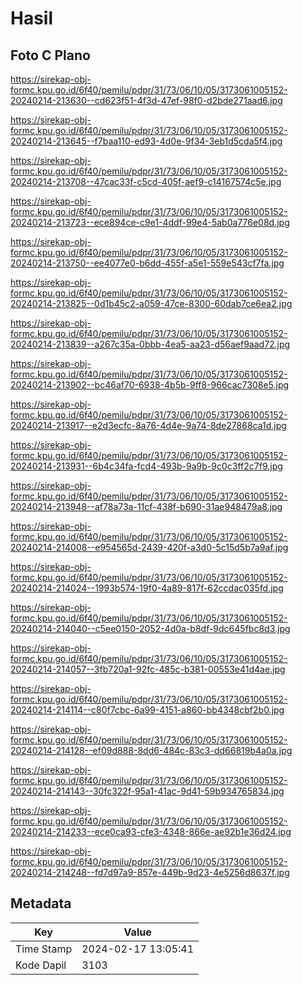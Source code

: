 # Hasil

## Foto C Plano

https://sirekap-obj-formc.kpu.go.id/6f40/pemilu/pdpr/31/73/06/10/05/3173061005152-20240214-213630--cd623f51-4f3d-47ef-98f0-d2bde271aad6.jpg

https://sirekap-obj-formc.kpu.go.id/6f40/pemilu/pdpr/31/73/06/10/05/3173061005152-20240214-213645--f7baa110-ed93-4d0e-9f34-3eb1d5cda5f4.jpg

https://sirekap-obj-formc.kpu.go.id/6f40/pemilu/pdpr/31/73/06/10/05/3173061005152-20240214-213708--47cac33f-c5cd-405f-aef9-c14167574c5e.jpg

https://sirekap-obj-formc.kpu.go.id/6f40/pemilu/pdpr/31/73/06/10/05/3173061005152-20240214-213723--ece894ce-c9e1-4ddf-99e4-5ab0a776e08d.jpg

https://sirekap-obj-formc.kpu.go.id/6f40/pemilu/pdpr/31/73/06/10/05/3173061005152-20240214-213750--ee4077e0-b6dd-455f-a5e1-559e543cf7fa.jpg

https://sirekap-obj-formc.kpu.go.id/6f40/pemilu/pdpr/31/73/06/10/05/3173061005152-20240214-213825--0d1b45c2-a059-47ce-8300-60dab7ce6ea2.jpg

https://sirekap-obj-formc.kpu.go.id/6f40/pemilu/pdpr/31/73/06/10/05/3173061005152-20240214-213839--a267c35a-0bbb-4ea5-aa23-d56aef9aad72.jpg

https://sirekap-obj-formc.kpu.go.id/6f40/pemilu/pdpr/31/73/06/10/05/3173061005152-20240214-213902--bc46af70-6938-4b5b-9ff8-966cac7308e5.jpg

https://sirekap-obj-formc.kpu.go.id/6f40/pemilu/pdpr/31/73/06/10/05/3173061005152-20240214-213917--e2d3ecfc-8a76-4d4e-9a74-8de27868ca1d.jpg

https://sirekap-obj-formc.kpu.go.id/6f40/pemilu/pdpr/31/73/06/10/05/3173061005152-20240214-213931--6b4c34fa-fcd4-493b-9a9b-9c0c3ff2c7f9.jpg

https://sirekap-obj-formc.kpu.go.id/6f40/pemilu/pdpr/31/73/06/10/05/3173061005152-20240214-213948--af78a73a-11cf-438f-b690-31ae948479a8.jpg

https://sirekap-obj-formc.kpu.go.id/6f40/pemilu/pdpr/31/73/06/10/05/3173061005152-20240214-214008--e954565d-2439-420f-a3d0-5c15d5b7a9af.jpg

https://sirekap-obj-formc.kpu.go.id/6f40/pemilu/pdpr/31/73/06/10/05/3173061005152-20240214-214024--1993b574-19f0-4a89-817f-62ccdac035fd.jpg

https://sirekap-obj-formc.kpu.go.id/6f40/pemilu/pdpr/31/73/06/10/05/3173061005152-20240214-214040--c5ee0150-2052-4d0a-b8df-9dc645fbc8d3.jpg

https://sirekap-obj-formc.kpu.go.id/6f40/pemilu/pdpr/31/73/06/10/05/3173061005152-20240214-214057--3fb720a1-92fc-485c-b381-00553e41d4ae.jpg

https://sirekap-obj-formc.kpu.go.id/6f40/pemilu/pdpr/31/73/06/10/05/3173061005152-20240214-214114--c80f7cbc-6a99-4151-a860-bb4348cbf2b0.jpg

https://sirekap-obj-formc.kpu.go.id/6f40/pemilu/pdpr/31/73/06/10/05/3173061005152-20240214-214128--ef09d888-8dd6-484c-83c3-dd66819b4a0a.jpg

https://sirekap-obj-formc.kpu.go.id/6f40/pemilu/pdpr/31/73/06/10/05/3173061005152-20240214-214143--30fc322f-95a1-41ac-9d41-59b934765834.jpg

https://sirekap-obj-formc.kpu.go.id/6f40/pemilu/pdpr/31/73/06/10/05/3173061005152-20240214-214233--ece0ca93-cfe3-4348-866e-ae92b1e36d24.jpg

https://sirekap-obj-formc.kpu.go.id/6f40/pemilu/pdpr/31/73/06/10/05/3173061005152-20240214-214248--fd7d97a9-857e-449b-9d23-4e5256d8637f.jpg


## Metadata

| Key        | Value               |
| ---------- | ------------------- |
| Time Stamp | 2024-02-17 13:05:41 |
| Kode Dapil | 3103                |



